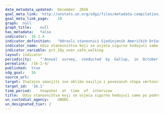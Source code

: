 ```yaml
---	
date_metadata_updated:	December  2016
goal_meta_link:	'http://unstats.un.org/sdgs/files/metadata-compilation/Metadata-Goal-16.pdf'
goal_meta_link_page:	10
graph:	null
graph_title:	null
has_metadata:	false
indicator:	16.1.4
indicator_definition:	"Odrasli stanovnici Sjedinjenih Američkih Država koji odgovore „Da“ na sljedeće pitanje: „Da li blizu naselja u kojem živite postoji područje, udaljeno unutar milje, gdje bi Vas bilo strah hodati sam navečer?“"
indicator_name:	Udio stanovništva koji se osjeća sigurno hodajući samo po području u kojem živi nakon mraka
indicator_variable:	pct_18y_over_safe_walking
layout:	indicator
periodicity:	"'Annual  survey,  conducted  by  Gallup,  in  October  of  each  year'"
permalink:	/16-1-4/
published:	true
sdg_goal:	16
source_url:	
target:	Značajno smanjiti sve oblike nasilja i povezanih stopa smrtnosti posvuda
target_id:	'16.1'
time_period:	Snapshot  at  time  of  interview
title:	Udio stanovništva koji se osjeća sigurno hodajući samo po području u kojem živi nakon mraka
un_custodial_agency:	UNODC
un_designated_tier:	2
---	
```

